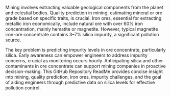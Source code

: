 
Mining involves extracting valuable geological components from the planet and celestial bodies. Quality prediction in mining, estimating mineral or ore grade based on specific traits, is crucial. Iron ores, essential for extracting metallic iron economically, include natural ore with over 60% iron concentration, mainly hematite or magnetite. However, typical magnetite iron-ore concentrate contains 3–7% silica impurity, a significant pollution source.

The key problem is predicting impurity levels in ore concentrate, particularly silica. Early awareness can empower engineers to address impurity concerns, crucial as monitoring occurs hourly. Anticipating silica and other contaminants in ore concentrate can support mining companies in proactive decision-making. This GitHub Repository ReadMe provides concise insight into mining, quality prediction, iron ores, impurity challenges, and the goal of aiding engineers through predictive data on silica levels for effective pollution control.
